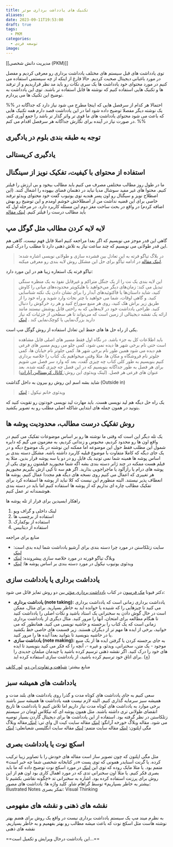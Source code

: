 ```yaml
---
title: تکنیک های یادداشت برداری موثر
aliases: 
date: 2023-09-11T19:53:00
draft: true
tags:
  - PKM
categories:
  - توسعه فردی
image:
---
```

[[مدیریت دانش شخصی (PKM)]]

توی یادداشت های قبل سیستم های مختلف یادداشت برداری رو معرفی کردیم و مفصل در مورد باغبانی دیجیتال صحبت کردیم. حالا فارغ از اینکه از چه سیستمی استفاده می کنیم در مورد محتوای خود یادداشت ها یک سری نکات رو باید مد نظر قراربدیم و از ترفند ها و تکنیک هایی استفاده کنیم که نوشته ها قابل استفاده تر باشند. توی این یادداشت به توضیح این تکنیک ها می پردازم.

%%
احتمالا هر کدام از سرفصل هایی که اینجا مطرح می شود نیاز دارد که جداگانه در یک نوشته دیگر مفصلا توضیح داده شود اما در این یادداشت قصد دارم همه تکنیک هایی که باعث می شود محتوای یادداشت های ما قوی تر واثر گذار تر باشد را جمع آوری کنم. در صورت نیاز در آینده برای نگارش جداگانه هر سرفصل اقدام می کنم.
%%

## توجه به طبقه بندی بلوم در یادگیری

## یادگیری کریستالی


## استفاده از محتوای با کیفیت، تفکیک نویز از سینگنال
ما در طول روز مطالب مختلفی مصرف می کنیم باید مطالب بیخود و بی ارزش را فیلتر کنیم. محتوا های غیر مفید سوشال مدیا نباید در ذهنمان فضای بیهوده را اشغال کنند. (این اصطلاح نویز و سیگنال رو اون پسر هندیه توی یوتیوب گفت خود محتوای ویدئو ترفند خاصی برای این قضیه نداشت من از اصطلاحش خوشم اومدم و این توضیح رو بهش اضافه کردم)
در واقع در بحث ساخت مغز دوم این مسئله کاربرد دارد. در مرحله اول که باید مطالب درست را فیلتر کنیم. [لینک مقاله](https://workflowy.com/systems/build-a-second-brain/)

## لایه لایه کردن مطالب مثل گوگل مپ
گاهی این قدر موجز می نویسیم که اگر بعدا مراجعه کنیم اصلا قابل فهم نیست، گاهی هم این قدر طولانی می نویسیم که چند ساعت نیاز به تلاش ذهنی دارد تا مطلب را درک کنیم.
> در بلاگ تیاگو فرته به این تعادل بین فشرده سازی و طولانی نویسی اشاره شده: [لینک مقاله](https://fortelabs.com/blog/progressive-summarization-a-practical-technique-for-designing-discoverable-notes/)
> در ادامه تیاگو برای حل این مشکل روش لایه بندی رو معرفی میکنه. 

تیاگو فرته یک استعاره زیبا هم در این مورد دارد:
> این لایه بندی یک نت را از یک جنگل متراکم و غیرقابل نفوذ به یک منظره سنگی تبدیل می کند: زمان‌های دیگر می‌خواهید با هلیکوپتر محدوده‌های میانی را کاوش کنید، شاید داستان‌ها یا فاکتوئیدهای آبدار را برای نشان دادن یک نکته شناسایی کنید. و گاهی اوقات، شما می خواهید با چتر نجات وارد شوید و راه خود را از طریق زیر براش هک کنید، روی هر منبع سوراخ کنید و هر رد خرگوش را دنبال کنید. طراحی یادداشت خود در لایه‌هایی که به راحتی قابل پوشش نیستند مانند ارائه یک نقشه دیجیتالی از زمین است که می‌تواند تا هر سطحی از جزئیات که نیاز دارید بزرگ‌نمایی یا کوچک‌نمایی کند . [لینک](https://medium.com/praxis-blog/how-to-use-evernote-for-your-creative-workflow-f048f0aa3ed1) 


یکی از راه حل ها های حفظ این تعادل استفاده از روش گوگل مپ است.
> باید اطلاعات کل به جزء باشد. در نگاه اول فقط مسیر های اصلی قابل مشاهده است حتی نام برخی شهر ها دیده نمی شود، کمی جلو می رویم مسیر های فرعی هم دیده می شود همین طور نام برخی شهر ها. کمی جلوتر نام خیابان ها، کمی جلوتر نام فروشگاه و مکان ها. مثلا وقتی میخواهیم یک کتاب را خلاصه برداری کنیم بنویسیم به طور کلی کتاب چه چیزی گفت، بعد که وارد سر فصل می شویم برای هر فصل به طور جداگانه بنویسیم که در این فصل چه چیزی گفته شده. بعد عنوان های فرعی هر فصل. (لینک ویدئوی این روش:[ کانال کریستالین آپارات](https://www.aparat.com/v/7xD1h))




شاید بشه اسم این روش رو بیرون به داخل گذاشت (Outside in)
> ویدئوی خانم نیکول : [لینک](https://notes.nicolevanderhoeven.com/Learning+in+public)

یک راه حل دیگه هم لید نویسی هست. باید مهارت لید نویسی خودتون رو تقویت کنید که بتونید در همون جمله های ابتدایی شاکله اصلی مطلب رو به تصویر بکشید.




## روش تفکیک درست مطالب، محدودیت پوشه ها
یک تله دیگر این است که وقتی ما نوشته ها رو بر اساس موضوعات تفکیک می کنیم در واقع اون ها رو محدود کردیم، محبوس و زندانی کردیم، به مغزمون می گیم که دایره شمول این مطلب فقط حول این موضوعه اما ممکنه این نوشته در یک موضوع دیگه و در یک جای دیگه که کاملا متفاوت با موضوع قبلیه کاربرد داشته باشه. مشکل دسته بندی بر اساس پوشه ها همینه شما نمی تونید یک فایل رو در دو یا سه پوشه قرار بدین. مثلا یه فیلم هست ممکنه در چند ژانر دسته بندی بشه اگه شما مجبورید فیلمتون رو توی یکی از پوشه های درام یا رازآلود یا ماجراجویی بذارید. اگر هم سه تا کپی ازش بگیریم مجبوریم هر تغییری که اعمال می کنیم روی نسخه های دیگه هم مجددا عمال کنیم. پوشه ها انعطاف پذیر نیستند. 
البته منظورم این نیست که کلا نباید از پوشه ها استفاده کرد برای تفکیک مطالب چاره ای نداریم که از پوشه ها استفاده کنیم اما باید در دسته بندی هوشمندانه تر عمل کنیم.

راهکار ابسیدین برای فرار از تله پوشه ها
1. لینک داخلی و گراف ویو
2. استفاده از برچسب ها
3. استفاده از بوکمارک
4. استفاده از دیتابیس

منابع برای مراجعه
- سایت زتلکاستن در مورد چرا دسته بندی برای آرشیو یادداشت شما ایده بدی است: [لینک](https://zettelkasten.de/posts/no-categories/)
- وبلاگ تیاگو فورته در مورد خلاصه سازی پیشرونده: [لینک](https://fortelabs.com/blog/progressive-summarization-a-practical-technique-for-designing-discoverable-notes/)
- ویدئوی یوتیوب نیکول در مورد دسته بندی بر اساس پوشه ها: [لینک](https://www.youtube.com/watch?v=vS-b_RUtL1A)


## یادداشت برداری یا یادداشت سازی
دکتر فیونا [مک فرسون](https://www.amazon.com/stores/author/B0034OX4L6/about?ingress=0&visitId=5056e2dc-ad36-404e-8c3e-7fad8cb9f3af) در کتاب [یادداشت برداری مؤثر ](https://www.amazon.com/Effective-Notetaking-Study-Skills-McPherson/dp/1927166527/?_encoding=UTF8&pd_rd_w=FX4Jw&content-id=amzn1.sym.579192ca-1482-4409-abe7-9e14f17ac827&pf_rd_p=579192ca-1482-4409-abe7-9e14f17ac827&pf_rd_r=131-9099291-0023604&pd_rd_wg=EQplC&pd_rd_r=4ca40121-a196-46f4-970d-b47a01931f3d&ref_=aufs_ap_sc_dsk)بین دو روش تمایز قائل می شود:
- **یادداشت برداری (note taking):**  یادداشت برداری زمانی است که یادداشت برداری می کنید تا چیزهایی را که شنیده یا خوانده اید به خاطر بسپارید. برای مثال، ممکن است در حال گوش دادن به سخنرانی یک استاد باشید و نکات اصلی را یادداشت کنید تا هنگام مطالعه برای امتحان، آنها را مرور کنید. مثال دیگری از یادداشت برداری زمانی است که یک کتاب را برجسته و حاشیه نویسی می کنید. همانطور که می خوانید، برخی از ایده ها مهم تر از دیگران هستند. زیر قسمت های خاصی خط بکشید یا در حاشیه بنویسید تا بتوانید بعداً ایده ها را مرور کنید.
- **یادداشت سازی (note making):** به جای برجسته کردن یا گرفتن ایده ها از یک منبع موجود - یک متن، سخنرانی، ویدئو، و غیره -، آنچه را که فکر می کنید بنویسید تا ایده های خود را درک کنید. اگر نقشه ذهنی ترسیم کرده باشید یا چیدمان مبلمان جدیدی را برای اتاق خود ترسیم کرده باشید، از یادداشت سازی استفاده کرده اید. ([+](https://jarango.com/2023/01/26/note-taking-and-note-making/))

منابع بیشتر: [شباهت و تفاوت این دو](https://bscholarly.com/differences-between-note-taking-and-note-making/)، [لور کانف](https://nesslabs.com/from-note-taking-to-note-making)




## یادداشت های همیشه سبز
سعی کنیم به جای یادداشت های کوتاه مدت و گذرا روی یادداشت های بلند مدت و همیشه سبز سرمایه گذاری کنیم. البته لازم نیست  همه یادداشت ها همیشه سبز باشند برخی موارد به یادداشت های کوتاه مدت نیاز داریم اما تلاش کنیم تا یادداشت ها تاریخ انقضای طولانی تری داشته باشند.
مثل همون پوشه ای که نیکلاس لومان در سیستم زتلکاستن در نظر گرفته بود. استفاده از این یادداشت ها برای دیجیتال گاردن بسیار توصیه می شود.
مقاله وبلاگ خورخه آرانگو: [لینک](https://jarango.com/2023/02/02/evergreen-notes/)
مقاله سایت کیت ال وای تی: [لینک ](https://notes.linkingyourthinking.com/Cards/Evergreen+notes#Evergreen+notes)
مقاله وبلاگ مگی اپلتون: [لینک](https://maggieappleton.com/evergreens)
مقاله سایت متمم: [لینک](https://motamem.org/%D9%85%D8%AD%D8%AA%D9%88%D8%A7%DB%8C-%D9%87%D9%85%DB%8C%D8%B4%D9%87-%D8%B3%D8%A8%D8%B2-%DA%86%DB%8C%D8%B3%D8%AA/)
مقاله سایت انگلیسی شعبانعلی: [لینک](https://webmindset.net/evergreen-content-may-need-content-strategy/)


## اسکچ نوت یا یادداشت بصری
مثل مگی اپلتون که چون تصویر ساز است مقاله های خودش را با تصاویر زیبا ترکیب کرده. یا گرنت اسنایدر همونی که توی پست «در کتابخانه شخصی شما چه خبر است» متمم بود. یا مثلا مایک روده که توی این [لینک](https://rohdesign.com/sketchnotes) در مورد اسکچ نوت توضیح داده که ما باید بصری فکر کنیم. یا مثلا اون سخنرانی تدی که در مورد اهمال کاری بود اون هم از این روش برای پرزنت استفاده کرده بود.
اشاره به سخنرانی تد «چگونه نقاشی بکشیم تا بیشتر به خاطر بسپاریم» توسط گراهام شاو.
کلید واژه ها:
یادداشت های مصور: Illustrated Notes
تفکر بصری: Visual Thinking



## نقشه های ذهنی و نقشه های مفهومی
به نظرم میند مپ یک سیستم یادداشت برداری نیست در واقع یک روش برای هضم بهتر نوشته هاست مثل اسکچ نوت که باعث میشه مطالب رو بهتر بفهمیم و به خاطر بسپاریم. 
نقشه های ذهنی



==این یادداشت درحال ویرایش و تکمیل است...==